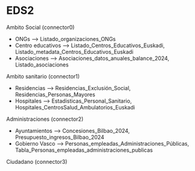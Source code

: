 # EDS2 

Ambito Social (connector0)
- ONGs --> Listado_organizaciones_ONGs
- Centro educativos --> Listado_Centros_Educativos_Euskadi, Listado_metadata_Centros_Educativos_Euskadi
- Asociaciones --> Asociaciones_datos_anuales_balance_2024, Listado_asociaciones
  
Ambito sanitario (connector1)
- Residencias --> Residencias_Exclusión_Social, Residencias_Personas_Mayores
- Hospitales --> Estadisticas_Personal_Sanitario, Hospitales_CentrosSalud_Ambulatorios_Euskadi

Administraciones (connector2)
- Ayuntamientos --> Concesiones_Bilbao_2024, Presupuesto_ingresos_Bilbao_2024
- Gobierno Vasco --> Personas_empleadas_Administraciones_Públicas, Tabla_Personas_empleadas_administraciones_publicas

Ciudadano (connector3)
